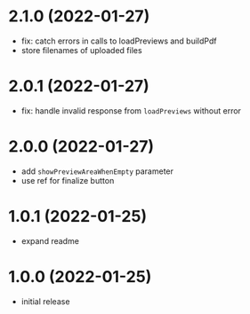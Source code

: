 # 2.1.0 (2022-01-27)

- fix: catch errors in calls to loadPreviews and buildPdf
- store filenames of uploaded files

# 2.0.1 (2022-01-27)

- fix: handle invalid response from `loadPreviews` without error

# 2.0.0 (2022-01-27)

- add `showPreviewAreaWhenEmpty` parameter
- use ref for finalize button

# 1.0.1 (2022-01-25)

- expand readme

# 1.0.0 (2022-01-25)

- initial release

